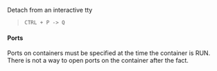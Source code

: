 Detach from an interactive tty
> `CTRL + P -> Q`

#### Ports

Ports on containers must be specified at the time the container is RUN. There is not a way to open ports on the container after the fact.
